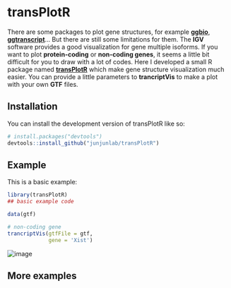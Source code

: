 
# transPlotR

<!-- badges: start -->
<!-- badges: end -->

There  are some packages to plot gene structures, for example [**ggbio**](https://bioconductor.org/packages/release/bioc/html/ggbio.html), [**ggtranscript**](https://github.com/dzhang32/ggtranscript)... But there are still some limitations for them. The **IGV** software provides a good visualization for gene multiple isoforms. If you want to plot **protein-coding** or **non-coding genes**, it seems a little bit difficult for you to draw with a lot of codes. Here I developed a small R package named [**transPlotR**](https://github.com/junjunlab/transPlotR) which make gene structure visualization much easier. You can provide a little parameters to **trancriptVis** to make a plot with your own **GTF** files.

## Installation

You can install the development version of transPlotR like so:

``` r
# install.packages("devtools")
devtools::install_github("junjunlab/transPlotR")
```

## Example

This is a basic example:

``` r
library(transPlotR)
## basic example code

data(gtf)

# non-coding gene
trancriptVis(gtfFile = gtf,
             gene = 'Xist')
```

![image](https://user-images.githubusercontent.com/64965509/178003174-a272c28d-d1fb-49e5-9c85-c427b83982f3.png)

## More examples

>
